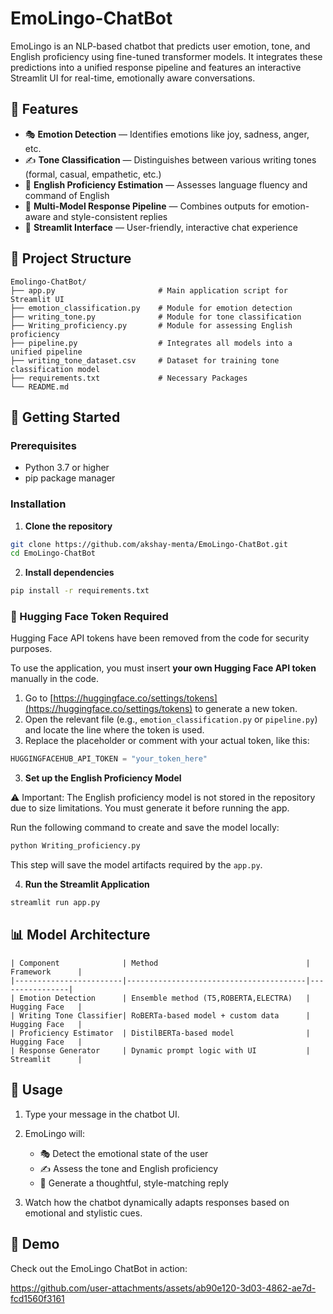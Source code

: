 # EmoLingo-ChatBot
EmoLingo is an NLP-based chatbot that predicts user emotion, tone, and English proficiency using fine-tuned transformer models. It integrates these predictions into a unified response pipeline and features an interactive Streamlit UI for real-time, emotionally aware conversations.

## 🚀 Features

- 🎭 **Emotion Detection** — Identifies emotions like joy, sadness, anger, etc.
- ✍️ **Tone Classification** — Distinguishes between various writing tones (formal, casual, empathetic, etc.)
- 🧠 **English Proficiency Estimation** — Assesses language fluency and command of English
- 🔗 **Multi-Model Response Pipeline** — Combines outputs for emotion-aware and style-consistent replies
- 💬 **Streamlit Interface** — User-friendly, interactive chat experience

## 📁 Project Structure

    Emolingo-ChatBot/
    ├── app.py                       # Main application script for Streamlit UI
    ├── emotion_classification.py    # Module for emotion detection
    ├── writing_tone.py              # Module for tone classification
    ├── Writing_proficiency.py       # Module for assessing English proficiency
    ├── pipeline.py                  # Integrates all models into a unified pipeline
    ├── writing_tone_dataset.csv     # Dataset for training tone classification model
    ├── requirements.txt             # Necessary Packages
    └── README.md

## 🚀 Getting Started

### Prerequisites

- Python 3.7 or higher
- pip package manager

### Installation

1. **Clone the repository**

```bash
git clone https://github.com/akshay-menta/EmoLingo-ChatBot.git
cd EmoLingo-ChatBot
```

2. **Install dependencies**

```bash
pip install -r requirements.txt
```

### 🔐 Hugging Face Token Required

Hugging Face API tokens have been removed from the code for security purposes.

To use the application, you must insert **your own Hugging Face API token** manually in the code.

1. Go to [https://huggingface.co/settings/tokens](https://huggingface.co/settings/tokens) to generate a new token.
2. Open the relevant file (e.g., `emotion_classification.py` or `pipeline.py`) and locate the line where the token is used.
3. Replace the placeholder or comment with your actual token, like this:

```python
HUGGINGFACEHUB_API_TOKEN = "your_token_here"
```

3. **Set up the English Proficiency Model**

⚠️ Important: The English proficiency model is not stored in the repository due to size limitations. You must generate it before running the app.

Run the following command to create and save the model locally:

```bash
python Writing_proficiency.py
```
This step will save the model artifacts required by the ```app.py```.

4. **Run the Streamlit Application**

```bash
streamlit run app.py
```

## 📊 Model Architecture
```
| Component              | Method                                 | Framework      |
|------------------------|----------------------------------------|----------------|
| Emotion Detection      | Ensemble method (T5,ROBERTA,ELECTRA)   | Hugging Face   |
| Writing Tone Classifier| RoBERTa-based model + custom data      | Hugging Face   |
| Proficiency Estimator  | DistilBERTa-based model                | Hugging Face   |
| Response Generator     | Dynamic prompt logic with UI           | Streamlit      |
```

## 🧪 Usage

1. Type your message in the chatbot UI.

2. EmoLingo will:
   - 🎭 Detect the emotional state of the user
   - ✍️ Assess the tone and English proficiency
   - 💬 Generate a thoughtful, style-matching reply

3. Watch how the chatbot dynamically adapts responses based on emotional and stylistic cues.


## 🎥 Demo

Check out the EmoLingo ChatBot in action:

https://github.com/user-attachments/assets/ab90e120-3d03-4862-ae7d-fcd1560f3161

